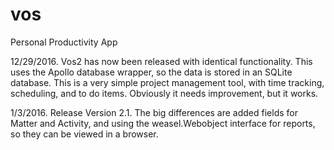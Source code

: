 # vos
Personal Productivity App

12/29/2016.  Vos2 has now been released with identical functionality.  This uses the Apollo database wrapper, so the data is stored in
an SQLite database.  This is a very simple project management tool, with time tracking, scheduling, and to do items.  Obviously it needs
improvement, but it works.

1/3/2016.  Release Version 2.1.  The big differences are added fields for Matter and Activity, and using the weasel.Webobject interface for reports, so they can be viewed in a browser.
